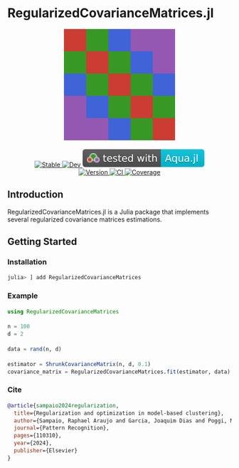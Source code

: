 # RegularizedCovarianceMatrices.jl

<div align="center">
    <a href="/docs/src/assets/">
        <img src="/docs/src/assets/logo.svg" width=250px alt="RegularizedCovarianceMatrices.jl" />
    </a>
    <br>
    <br>
    <a href="https://raphasampaio.github.io/RegularizedCovarianceMatrices.jl/stable">
        <img src="https://img.shields.io/badge/docs-stable-blue.svg" alt="Stable">
    </a>
    <a href="https://raphasampaio.github.io/RegularizedCovarianceMatrices.jl/dev">
        <img src="https://img.shields.io/badge/docs-dev-blue.svg" alt="Dev">
    </a>
    <a href="https://github.com/JuliaTesting/Aqua.jl">
        <img src="https://raw.githubusercontent.com/JuliaTesting/Aqua.jl/master/badge.svg" alt="Coverage"/>
    </a>
    <br>
    <a href="https://juliahub.com/ui/Packages/RegularizedCovarianceMatrices/0JHdO">
        <img src="https://juliahub.com/docs/RegularizedCovarianceMatrices/version.svg" alt="Version"/>
    </a>
    <a href="https://github.com/raphasampaio/RegularizedCovarianceMatrices.jl/actions/workflows/CI.yml">
        <img src="https://github.com/raphasampaio/RegularizedCovarianceMatrices.jl/actions/workflows/CI.yml/badge.svg" alt="CI"/>
    </a>
    <a href="https://codecov.io/gh/raphasampaio/RegularizedCovarianceMatrices.jl">
        <img src="https://codecov.io/gh/raphasampaio/RegularizedCovarianceMatrices.jl/branch/main/graph/badge.svg" alt="Coverage"/>
    </a>
</div>

## Introduction
RegularizedCovarianceMatrices.jl is a Julia package that implements several regularized covariance matrices estimations.

## Getting Started

### Installation

```julia
julia> ] add RegularizedCovarianceMatrices
```

### Example
```julia
using RegularizedCovarianceMatrices

n = 100
d = 2

data = rand(n, d)

estimator = ShrunkCovarianceMatrix(n, d, 0.1)
covariance_matrix = RegularizedCovarianceMatrices.fit(estimator, data)

```

### Cite

```bibtex
@article{sampaio2024regularization,
  title={Regularization and optimization in model-based clustering},
  author={Sampaio, Raphael Araujo and Garcia, Joaquim Dias and Poggi, Marcus and Vidal, Thibaut},
  journal={Pattern Recognition},
  pages={110310},
  year={2024},
  publisher={Elsevier}
}
```
